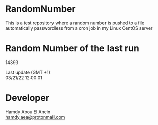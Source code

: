 # RandomNumber    
This is a test repository where a random number is pushed to a file automatically passwordless from a cron job in my Linux CentOS server    
# Random Number of the last run   
14393
      
Last update (GMT +1)    
03/21/22 12:00:01
# Developer    
Hamdy Abou El Anein   
hamdy.aea@protonmail.com
